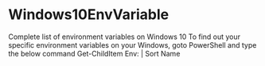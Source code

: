 # Windows10EnvVariable
Complete list of environment variables on Windows 10
To find out your specific environment variables on your Windows, goto PowerShell and type the below command
Get-ChildItem Env: | Sort Name
